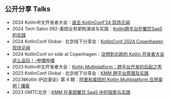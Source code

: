 ## 公开分享 Talks
- 2024 Kotlin中文开发者大会：[直击 KotlinConf’24 现场见闻](https://lp.jetbrains.com/kotlin-online-conference-2024/)
- 2024 Tech Salon 082-美团业务架构演进与实践：[Kotlin跨平台在餐饮SaaS的实践](https://mp.weixin.qq.com/s/mPFk--ysicFJq6uxt0Wr8Q)
- 2024 KotlinConf Global · 北京线下分享会：[KotlinConf 2024 Copenhagen现场见闻](https://mp.weixin.qq.com/s/4gl1fg0Gt0HopPPN1PT16w)
- 2024 KotlinConf on side at Copenhagen：[没想到北欧的 Kotlin 开发者大会这么会玩！-哔哩哔哩](https://b23.tv/qYbeygd)
- 2023 Kotlin中文开发者大会：[Kotlin Multiplatform：跨平台开发的后起之秀](https://mp.weixin.qq.com/s/8Y_GLO8TY-sDGQFRa1jw5Q)
- 2023 KotlinConf Global · 北京线下分享会：[KMM 跨平台原理及实践](https://mp.weixin.qq.com/s/8htEee1ErmCDGOv3FN7vjQ)
- 2023《Kotlin 炉边漫谈》第 8 期：[阿里和美团的 Kotlin Multiplatform 应用案例 | 播客](https://mp.weixin.qq.com/s/G9k-S6YbiGKlsAw1_NGJ3A)
- 2023 GMTC北京：[KMM 在美团餐饮 SaaS 中的探索与实践](https://gmtc.infoq.cn/202302/beijing/presentation/4672)
